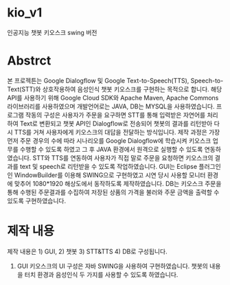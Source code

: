# kio_v1
인공지능 챗봇 키오스크 swing 버전

# Abstrct
본 프로젝튼는 Google Dialogflow 및 Google Text-to-Speech(TTS), Speech-to-Text(STT)와 상호작용하여
음성인식 챗봇 키오스크를 구현하는 목적으로 합니다. 해당 API를 사용하기 위해 Google Cloud SDK와 Apache Maven, Apache Commons 라이브러리를
사용하였으며 개발언어로는 JAVA, DB는 MYSQL을 사용하였습니다. 프로그램 작동의 구성은 사용자가 주문을 요구하면
STT를 통해 입력받은 자연어를 처리하여 Text로 변환되고 챗봇 API인 Dialogflow로 전송되어 챗봇의 결과를 리턴받아 다시 TTS를 거쳐
사용자에게 키오스크의 대답을 전달하는 방식입니다.
제작 과정은 가장 먼저 주문 경우의 수에 따라 시나리오를 Google Dialogflow에 학습시켜 키오스크 업무를 수행할 수 있도록 하였고
그 후 JAVA 환경에서 원격으로 실행할 수 있도록 연동하였습니다. STT와 TTS를 연동하여 사용자가 직접 말로 주문을 요청하면
키오스크의 결과를 text 및 speech로 리턴받을 수 있도록 작업하였습니다.
GUI는 Eclipse 플러그인인 WindowBuilder를 이용해 SWING으로 구현하였고 시연 당시 사용할 모니터 환경에 맞추어
1080*1920 해상도에서 동작하도록 제작하였습니다. DB는 키오스크 주문을 통해 수행된 주문결과를 수집하여 저장된 상품의 가격을 불러와
주문 금액을 출력할 수 있도록 구현하였습니다. 

# 제작 내용
제작 내용은 1) GUI, 2) 챗봇 3) STT&TTS 4) DB로 구성됩니다.

1) GUI 
키오스크의 UI 구성은 자바 SWING을 사용하여 구현하였습니다. 챗봇의 내용을 터치 환경과 음성인식 두 가지를 사용할 수 있도록 하였습니다. 


